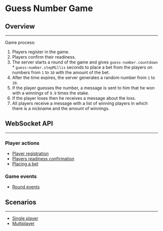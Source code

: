 # Guess Number Game

## Overview

---

Game process:

1. Players register in the game.
2. Players confirm their readiness.
3. The server starts a round of the game and gives `guess-number.countdown` * `guess-number.stepMillis` seconds to place a bet from the players on numbers from `1` to `10` with the amount of the bet.
4. After the time expires, the server generates a random number from `1` to `10`.
5. If the player guesses the number, a message is sent to him that he won with a winnings of `9.9` times the stake.
6. If the player loses then he receives a message about the loss.
7. All players receive a message with a list of winning players in which there is a nickname and the amount of winnings.

## WebSocket API

---

### Player actions

- [Player registration](PlayerRegistration.md "c:run")
- [Players readiness confirmation](PlayerReadiness.md "c:run")
- [Placing a bet](PlayerBetting.md "c:run")

### Game events

- [Round events](RoundEvents.md "c:run")

## Scenarios 

---

- [Single player](SinglePlayer.md "c:run")
- [Multiplayer](MultiPlayer.md "c:run")
